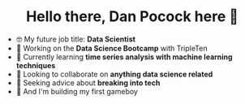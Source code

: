 <h1 align="center">Hello there, Dan Pocock here 👋</h1>

<!--
**danp0kes/danp0kes** is a ✨ _special_ ✨ repository because its `README.md` (this file) appears on your GitHub profile.

Here are some ideas to get you started:
-->

- 🤓 My future job title: **Data Scientist**
- 🔭 Working on the **Data Science Bootcamp** with TripleTen
- 🌱 Currently learning **time series analysis with machine learning techniques**
- 👯 Looking to collaborate on **anything data science related**
- 🤝 Seeking advice about **breaking into tech**
- 🤞 And I'm building my first gameboy
